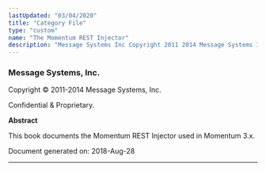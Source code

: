 ```yaml
---
lastUpdated: "03/04/2020"
title: "Category File"
type: "custom"
name: "The Momentum REST Injector"
description: "Message Systems Inc Copyright 2011 2014 Message Systems Inc Confidential Proprietary Abstract This book documents the Momentum REST Injector used in Momentum 3 x Document generated on 2018 Aug 28 Table of Contents 1 Overview 2 Configuring Momentum to Use the Injector 2 1 The httpsrv and restinjector Modules 2..."
---
```


### Message Systems, Inc.

Copyright © 2011-2014 Message Systems, Inc.

<a name="idp102208"></a> 

Confidential & Proprietary.

**Abstract**

This book documents the Momentum REST Injector used in Momentum 3.x.

Document generated on: 2018-Aug-28

* * *



